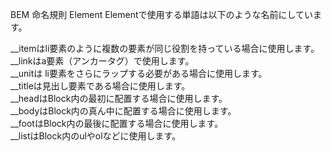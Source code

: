 BEM
命名規則
Element
Elementで使用する単語は以下のような名前にしています。

__itemはli要素のように複数の要素が同じ役割を持っている場合に使用します。<br>
__linkはa要素（アンカータグ）で使用します。<br>
__unitは li要素をさらにラップする必要がある場合に使用します。<br>
__titleは見出し要素である場合に使用します。<br>
__headはBlock内の最初に配置する場合に使用します。<br>
__bodyはBlock内の真ん中に配置する場合に使用します。<br>
__footはBlock内の最後に配置する場合に使用します。<br>
__listはBlock内のulやolなどに使用します。<br>
